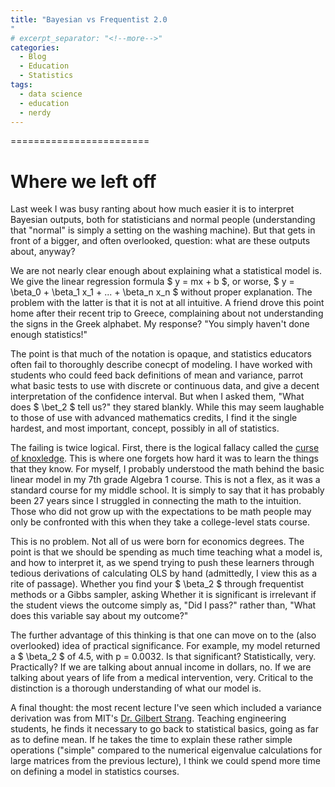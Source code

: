 ```yaml
---
title: "Bayesian vs Frequentist 2.0
"
# excerpt_separator: "<!--more-->"
categories:
  - Blog
  - Education
  - Statistics
tags:
  - data science
  - education
  - nerdy
---
```


========================

# Where we left off

Last week I was busy ranting about how much easier it is to interpret Bayesian outputs, both for statisticians and normal people (understanding that "normal" is simply a setting on the washing machine). But that gets in front of a bigger, and often overlooked, question: what are these outputs about, anyway?

We are not nearly clear enough about explaining what a statistical model is. We give the linear regression formula $ y = mx + b $, or worse, $ y = \beta_0 + \beta_1 x_1 + ... + \beta_n x_n $ without proper explanation. The problem with the latter is that it is not at all intuitive. A friend drove this point home after their recent trip to Greece, complaining about not understanding the signs in the Greek alphabet. My response? "You simply haven't done enough statistics!"

The point is that much of the notation is opaque, and statistics educators often fail to thoroughly describe conecpt of modeling. I have worked with students who could feed back definitions of mean and variance, parrot what basic tests to use with discrete or continuous data, and give a decent interpretation of the confidence interval. But when I asked them, "What does $ \bet_2 $ tell us?" they stared blankly. While this may seem laughable to those of use with advanced mathematics credits, I find it the single hardest, and most important, concept, possibly in all of statistics.

The failing is twice logical. First, there is the logical fallacy called the [curse of knoxledge](https://en.wikipedia.org/wiki/Curse_of_knowledge). This is where one forgets how hard it was to learn the things that they know. For myself, I probably understood the math behind the basic linear model in my 7th grade Algebra 1 course. This is not a flex, as it was a standard course for my middle school. It is simply to say that it has probably been 27 years since I struggled in connecting the math to the intuition. Those who did not grow up with the expectations to be math people may only be confronted with this when they take a college-level stats course.

This is no problem. Not all of us were born for economics degrees. The point is that we should be spending as much time teaching what a model is, and how to interpret it, as we spend trying to push these learners through tedious derivations of calculating OLS by hand (admittedly, I view this as a rite of passage). Whether you find your $ \beta_2 $ through frequentist methods or a Gibbs sampler, asking Whether it is significant is irrelevant if the student views the outcome simply as, "Did I pass?" rather than, "What does this variable say about my outcome?"

The further advantage of this thinking is that one can move on to the (also overlooked) idea of practical significance. For example, my model returned a $ \beta_2 $ of 4.5, with p = 0.0032. Is that significant? Statistically, very. Practically? If we are talking about annual income in dollars, no. If we are talking about years of life from a medical intervention, very. Critical to the distinction is a thorough understanding of what our model is.

A final thought: the most recent lecture I've seen which included a variance derivation was from MIT's [Dr. Gilbert Strang](https://ocw.mit.edu/courses/18-065-matrix-methods-in-data-analysis-signal-processing-and-machine-learning-spring-2018/resources/lecture-13-randomized-matrix-multiplication/). Teaching engineering students, he finds it necessary to go back to statistical basics, going as far as to define mean. If he takes the time to explain these rather simple operations ("simple" compared to the numerical eigenvalue calculations for large matrices from the previous lecture), I think we could spend more time on defining a model in statistics courses.





